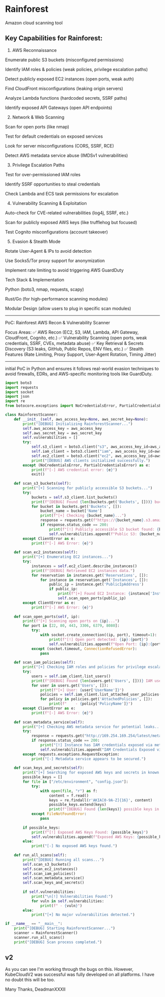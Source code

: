 # Rainforest
Amazon cloud scanning tool


## Key Capabilities for Rainforest:

1. AWS Reconnaissance

Enumerate public S3 buckets (misconfigured permissions)

Identify IAM roles & policies (weak policies, privilege escalation paths)

Detect publicly exposed EC2 instances (open ports, weak auth)

Find CloudFront misconfigurations (leaking origin servers)

Analyze Lambda functions (hardcoded secrets, SSRF paths)

Identify exposed API Gateways (open API endpoints)



2. Network & Web Scanning

Scan for open ports (like nmap)

Test for default credentials on exposed services

Look for server misconfigurations (CORS, SSRF, RCE)

Detect AWS metadata service abuse (IMDSv1 vulnerabilities)



3. Privilege Escalation Paths

Test for over-permissioned IAM roles

Identify SSRF opportunities to steal credentials

Check Lambda and ECS task permissions for escalation



4. Vulnerability Scanning & Exploitation

Auto-check for CVE-related vulnerabilities (log4j, SSRF, etc.)

Scan for publicly exposed AWS keys (like trufflehog but focused)

Test Cognito misconfigurations (account takeover)



5. Evasion & Stealth Mode

Rotate User-Agent & IPs to avoid detection

Use Socks5/Tor proxy support for anonymization

Implement rate limiting to avoid triggering AWS GuardDuty




Tech Stack & Implementation

Python (boto3, nmap, requests, scapy)

Rust/Go (for high-performance scanning modules)

Modular Design (allow users to plug in specific scan modules)

---

PoC: Rainforest AWS Recon & Vulnerability Scanner

Focus Areas:
✅ AWS Recon (EC2, S3, IAM, Lambda, API Gateway, CloudFront, Cognito, etc.)
✅ Vulnerability Scanning (open ports, weak credentials, SSRF, CVEs, metadata abuse)
✅ Key Retrieval & Secrets Discovery (S3 leaks, GitHub, Public Repos, ENV files, etc.)
✅ Stealth Features (Rate Limiting, Proxy Support, User-Agent Rotation, Timing Jitter)



---

initial PoC in Python and ensures it follows real-world evasion techniques to avoid firewalls, EDRs, and AWS-specific monitoring tools like GuardDuty.


```python
import boto3
import requests
import socket
import json
import re
from botocore.exceptions import NoCredentialsError, PartialCredentialsError, ClientError

class RainforestScanner:
    def __init__(self, aws_access_key=None, aws_secret_key=None):
        print("[DEBUG] Initializing RainforestScanner...")
        self.aws_access_key = aws_access_key
        self.aws_secret_key = aws_secret_key
        self.vulnerabilities = []
        try:
            self.s3_client = boto3.client("s3", aws_access_key_id=aws_access_key, aws_secret_access_key=aws_secret_key)
            self.iam_client = boto3.client("iam", aws_access_key_id=aws_access_key, aws_secret_access_key=aws_secret_key)
            self.ec2_client = boto3.client("ec2", aws_access_key_id=aws_access_key, aws_secret_access_key=aws_secret_key)
            print("[DEBUG] AWS clients initialized successfully.")
        except (NoCredentialsError, PartialCredentialsError) as e:
            print(f"[-] AWS credential error: {e}")
            exit()
    
    def scan_s3_buckets(self):
        print("[+] Scanning for publicly accessible S3 buckets...")
        try:
            buckets = self.s3_client.list_buckets()
            print(f"[DEBUG] Found {len(buckets.get('Buckets', []))} buckets.")
            for bucket in buckets.get('Buckets', []):
                bucket_name = bucket['Name']
                print(f"[+] Checking {bucket_name}...")
                response = requests.get(f"https://{bucket_name}.s3.amazonaws.com", timeout=3)
                if response.status_code == 200:
                    print(f"[!] Publicly accessible S3 bucket found: {bucket_name}")
                    self.vulnerabilities.append(f"Public S3: {bucket_name}")
        except ClientError as e:
            print(f"[-] AWS Error: {e}")
    
    def scan_ec2_instances(self):
        print("[+] Enumerating EC2 instances...")
        try:
            instances = self.ec2_client.describe_instances()
            print(f"[DEBUG] Retrieved EC2 instances data.")
            for reservation in instances.get('Reservations', []):
                for instance in reservation.get('Instances', []):
                    public_ip = instance.get('PublicIpAddress')
                    if public_ip:
                        print(f"[+] Found EC2 Instance: {instance['InstanceId']} - Public IP: {public_ip}")
                        self.scan_open_ports(public_ip)
        except ClientError as e:
            print(f"[-] AWS Error: {e}")
    
    def scan_open_ports(self, ip):
        print(f"[+] Scanning open ports on {ip}...")
        for port in [22, 80, 443, 3306, 6379, 8080]:
            try:
                with socket.create_connection((ip, port), timeout=1):
                    print(f"[!] Open port detected: {ip}:{port}")
                    self.vulnerabilities.append(f"Open Port: {ip}:{port}")
            except (socket.timeout, ConnectionRefusedError):
                pass
    
    def scan_iam_policies(self):
        print("[+] Checking IAM roles and policies for privilege escalation...")
        try:
            users = self.iam_client.list_users()
            print(f"[DEBUG] Found {len(users.get('Users', []))} IAM users.")
            for user in users.get('Users', []):
                print(f"[+] User: {user['UserName']}")
                policies = self.iam_client.list_attached_user_policies(UserName=user['UserName'])
                for policy in policies.get('AttachedPolicies', []):
                    print(f"    - {policy['PolicyName']}")
        except ClientError as e:
            print(f"[-] AWS Error: {e}")
    
    def scan_metadata_service(self):
        print("[+] Checking AWS metadata service for potential leaks...")
        try:
            response = requests.get("http://169.254.169.254/latest/meta-data/iam/security-credentials/", timeout=2)
            if response.status_code == 200:
                print("[!] Instance has IAM credentials exposed via metadata API!")
                self.vulnerabilities.append("IAM Credentials Exposed via Metadata API")
        except requests.exceptions.RequestException:
            print("[-] Metadata service appears to be secured.")
    
    def scan_keys_and_secrets(self):
        print("[+] Searching for exposed AWS keys and secrets in known locations...")
        possible_keys = []
        for file in ["/etc/environment", "config.json"]:
            try:
                with open(file, "r") as f:
                    content = f.read()
                    keys = re.findall(r'AKIA[0-9A-Z]{16}', content)
                    possible_keys.extend(keys)
                    print(f"[DEBUG] Found {len(keys)} possible keys in {file}.")
            except FileNotFoundError:
                pass
        
        if possible_keys:
            print(f"[!] Exposed AWS Keys Found: {possible_keys}")
            self.vulnerabilities.append(f"Exposed AWS Keys: {possible_keys}")
        else:
            print("[-] No exposed AWS keys found.")
    
    def run_all_scans(self):
        print("[DEBUG] Running all scans...")
        self.scan_s3_buckets()
        self.scan_ec2_instances()
        self.scan_iam_policies()
        self.scan_metadata_service()
        self.scan_keys_and_secrets()
        
        if self.vulnerabilities:
            print("\n[!] Vulnerabilities Found:")
            for vuln in self.vulnerabilities:
                print(f" - {vuln}")
        else:
            print("[+] No major vulnerabilities detected.")

if __name__ == "__main__":
    print("[DEBUG] Starting RainforestScanner...")
    scanner = RainforestScanner()
    scanner.run_all_scans()
    print("[DEBUG] Scan process completed.")
```

## v2
As you can see I'm working through the bugs on this.
However, KubeCloudV2 was successful was fully developed on all platforms.
I have no doubt this will be too.

Many Thanks,
DeadmanXXXII



